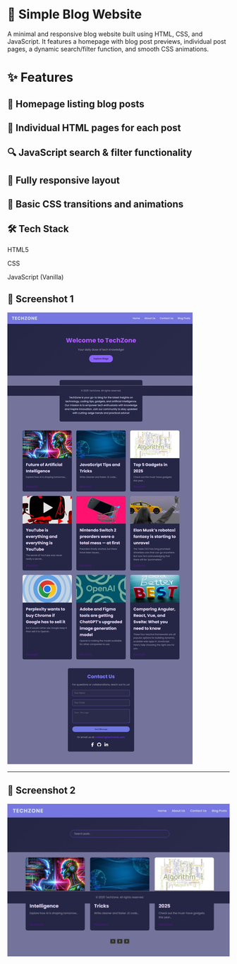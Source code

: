 

# 📝 Simple Blog Website
A minimal and responsive blog website built using HTML, CSS, and JavaScript. It features a homepage with blog post previews, individual post pages, a dynamic search/filter function, and smooth CSS animations.

# ✨ Features
## 📄 Homepage listing blog posts

## 🔗 Individual HTML pages for each post

## 🔍 JavaScript search & filter functionality

## 📱 Fully responsive layout

## 🎨 Basic CSS transitions and animations

## 🛠 Tech Stack
HTML5

CSS

JavaScript (Vanilla)

## 📌 Screenshot 1
![Screenshot 1](screenshots/home.jpeg)

---

## 📌 Screenshot 2
![Screenshot 2](screenshots/post.jpeg)
